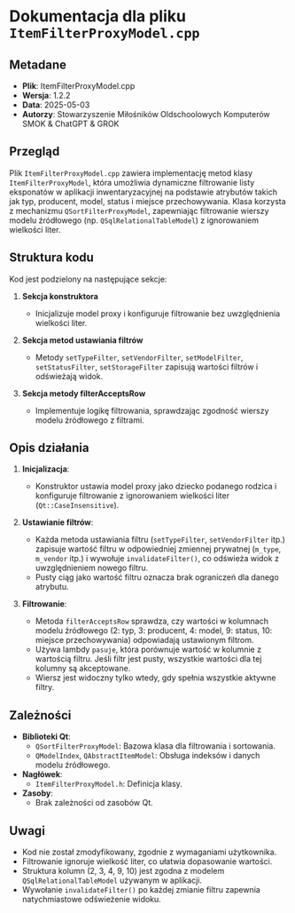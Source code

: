 # Dokumentacja dla pliku `ItemFilterProxyModel.cpp`

## Metadane
- **Plik**: ItemFilterProxyModel.cpp
- **Wersja**: 1.2.2
- **Data**: 2025-05-03
- **Autorzy**: Stowarzyszenie Miłośników Oldschoolowych Komputerów SMOK & ChatGPT & GROK

## Przegląd
Plik `ItemFilterProxyModel.cpp` zawiera implementację metod klasy `ItemFilterProxyModel`, która umożliwia dynamiczne filtrowanie listy eksponatów w aplikacji inwentaryzacyjnej na podstawie atrybutów takich jak typ, producent, model, status i miejsce przechowywania. Klasa korzysta z mechanizmu `QSortFilterProxyModel`, zapewniając filtrowanie wierszy modelu źródłowego (np. `QSqlRelationalTableModel`) z ignorowaniem wielkości liter.

## Struktura kodu
Kod jest podzielony na następujące sekcje:

1. **Sekcja konstruktora**  
   - Inicjalizuje model proxy i konfiguruje filtrowanie bez uwzględnienia wielkości liter.

2. **Sekcja metod ustawiania filtrów**  
   - Metody `setTypeFilter`, `setVendorFilter`, `setModelFilter`, `setStatusFilter`, `setStorageFilter` zapisują wartości filtrów i odświeżają widok.

3. **Sekcja metody filterAcceptsRow**  
   - Implementuje logikę filtrowania, sprawdzając zgodność wierszy modelu źródłowego z filtrami.

## Opis działania
1. **Inicjalizacja**:
   - Konstruktor ustawia model proxy jako dziecko podanego rodzica i konfiguruje filtrowanie z ignorowaniem wielkości liter (`Qt::CaseInsensitive`).

2. **Ustawianie filtrów**:
   - Każda metoda ustawiania filtru (`setTypeFilter`, `setVendorFilter` itp.) zapisuje wartość filtru w odpowiedniej zmiennej prywatnej (`m_type`, `m_vendor` itp.) i wywołuje `invalidateFilter()`, co odświeża widok z uwzględnieniem nowego filtru.
   - Pusty ciąg jako wartość filtru oznacza brak ograniczeń dla danego atrybutu.

3. **Filtrowanie**:
   - Metoda `filterAcceptsRow` sprawdza, czy wartości w kolumnach modelu źródłowego (2: typ, 3: producent, 4: model, 9: status, 10: miejsce przechowywania) odpowiadają ustawionym filtrom.
   - Używa lambdy `pasuje`, która porównuje wartość w kolumnie z wartością filtru. Jeśli filtr jest pusty, wszystkie wartości dla tej kolumny są akceptowane.
   - Wiersz jest widoczny tylko wtedy, gdy spełnia wszystkie aktywne filtry.

## Zależności
- **Biblioteki Qt**:
  - `QSortFilterProxyModel`: Bazowa klasa dla filtrowania i sortowania.
  - `QModelIndex`, `QAbstractItemModel`: Obsługa indeksów i danych modelu źródłowego.
- **Nagłówek**:
  - `ItemFilterProxyModel.h`: Definicja klasy.
- **Zasoby**:
  - Brak zależności od zasobów Qt.

## Uwagi
- Kod nie został zmodyfikowany, zgodnie z wymaganiami użytkownika.
- Filtrowanie ignoruje wielkość liter, co ułatwia dopasowanie wartości.
- Struktura kolumn (2, 3, 4, 9, 10) jest zgodna z modelem `QSqlRelationalTableModel` używanym w aplikacji.
- Wywołanie `invalidateFilter()` po każdej zmianie filtru zapewnia natychmiastowe odświeżenie widoku.